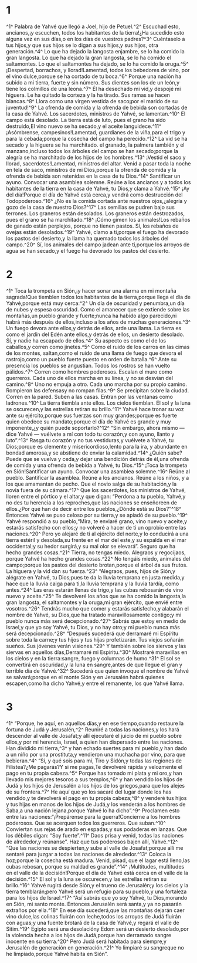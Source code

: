 # 1
^1^ Palabra de Yahvé que llegó a Joel, hijo de Petuel.^2^ Escuchad esto, ancianos,¡y escuchen, todos los habitantes de la tierra!¿Ha sucedido esto alguna vez en sus días,o en los días de vuestros padres?^3^ Cuéntaselo a tus hijos,y que sus hijos se lo digan a sus hijos,y sus hijos, otra generación.^4^ Lo que ha dejado la langosta enjambre, se lo ha comido la gran langosta. Lo que ha dejado la gran langosta, se lo ha comido el saltamontes. Lo que el saltamontes ha dejado, se lo ha comido la oruga.^5^ ¡Despertad, borrachos, y llorad!Lamentad, todos los bebedores de vino, por el vino dulce,porque se ha cortado de tu boca.^6^ Porque una nación ha subido a mi tierra, fuerte y sin número. Sus dientes son los de un león,y tiene los colmillos de una leona.^7^ Él ha desechado mi vid,y despojé mi higuera. Le ha quitado la corteza y la ha tirado. Sus ramas se hacen blancas.^8^ Llora como una virgen vestida de saco¡por el marido de su juventud!^9^ La ofrenda de comida y la ofrenda de bebida son cortadas de la casa de Yahvé. Los sacerdotes, ministros de Yahvé, se lamentan.^10^ El campo está desolado. La tierra está de luto, pues el grano ha sido destruido,El vino nuevo se ha secado,y el aceite languidece.^11^ ¡Asómbrense, campesinos!Lamentad, guardianes de la viña,para el trigo y para la cebada;porque la cosecha del campo ha perecido.^12^ La vid se ha secado y la higuera se ha marchitado. el granado, la palmera también y el manzano,incluso todos los árboles del campo se han secado;porque la alegría se ha marchitado de los hijos de los hombres.^13^ ¡Vestid el saco y llorad, sacerdotes!Lamentad, ministros del altar. Venid a pasar toda la noche en tela de saco, ministros de mi Dios,porque la ofrenda de comida y la ofrenda de bebida son retenidas en la casa de tu Dios.^14^ Santificar un ayuno. Convocar una asamblea solemne. Reúne a los ancianos y a todos los habitantes de la tierra en la casa de Yahvé, tu Dios,y clama a Yahvé.^15^ ¡Ay del día!Porque el día de Yahvé está cerca,y vendrá como destrucción del Todopoderoso.^16^ ¿No es la comida cortada ante nuestros ojos,¿alegría y gozo de la casa de nuestro Dios?^17^ Las semillas se pudren bajo sus terrones. Los graneros están desolados. Los graneros están destrozados, pues el grano se ha marchitado.^18^ ¡Cómo gimen los animales!Los rebaños de ganado están perplejos, porque no tienen pastos. Sí, los rebaños de ovejas están desolados.^19^ Yahvé, clamo a ti,porque el fuego ha devorado los pastos del desierto,y la llama ha quemado todos los árboles del campo.^20^ Sí, los animales del campo jadean ante ti,porque los arroyos de agua se han secado,y el fuego ha devorado los pastos del desierto.
# 2
^1^ Toca la trompeta en Sión,¡y hacer sonar una alarma en mi montaña sagrada!Que tiemblen todos los habitantes de la tierra,porque llega el día de Yahvé,porque está muy cerca:^2^ Un día de oscuridad y penumbra,un día de nubes y espesa oscuridad. Como el amanecer que se extiende sobre las montañas,un pueblo grande y fuerte;nunca ha habido algo parecido,ni habrá más después de ellos,incluso a los años de muchas generaciones.^3^ Un fuego devora ante ellos,y detrás de ellos, arde una llama. La tierra es como el jardín del Edén ante ellos,y detrás de ellos, un desierto desolado. Sí, y nadie ha escapado de ellos.^4^ Su aspecto es como el de los caballos,y corren como jinetes.^5^ Como el ruido de los carros en las cimas de los montes, saltan,como el ruido de una llama de fuego que devora el rastrojo,como un pueblo fuerte puesto en orden de batalla.^6^ Ante su presencia los pueblos se angustian. Todos los rostros se han vuelto pálidos.^7^ Corren como hombres poderosos. Escalan el muro como guerreros. Cada uno de ellos marcha en su línea, y no se desvían del camino.^8^ Uno no empuja a otro. Cada uno marcha por su propio camino. Rompieron las defensasy no rompan filas.^9^ Se precipitan sobre la ciudad. Corren en la pared. Suben a las casas. Entran por las ventanas como ladrones.^10^ La tierra tiembla ante ellos. Los cielos tiemblan. El sol y la luna se oscurecen,y las estrellas retiran su brillo.^11^ Yahvé hace tronar su voz ante su ejército,porque sus fuerzas son muy grandes;porque es fuerte quien obedece su mandato;porque el día de Yahvé es grande y muy imponente,¿y quién puede soportarlo?^12^ “Sin embargo, ahora mismo — dice Yahvé — vuélvete a mí con todo tu corazón,y con ayuno, llanto y luto”.^13^ Rasga tu corazón y no tus vestiduras,y vuélvete a Yahvé, tu Dios;porque es clemente y misericordioso,lento para la ira, y abundante en bondad amorosa,y se abstiene de enviar la calamidad.^14^ ¿Quién sabe? Puede que se vuelva y ceda,y dejar una bendición detrás de él,una ofrenda de comida y una ofrenda de bebida a Yahvé, tu Dios.^15^ ¡Toca la trompeta en Sión!Santificar un ayuno. Convocar una asamblea solemne.^16^ Reúne al pueblo. Santificar la asamblea. Reúne a los ancianos. Reúne a los niños, y a los que amamantan de pecho. Que el novio salga de su habitación,y la novia fuera de su cámara.^17^ Que los sacerdotes, los ministros de Yahvé, lloren entre el pórtico y el altar,y que digan: “Perdona a tu pueblo, Yahvé,y no des tu herencia a los reproches,que las naciones se enseñoreen de ellos.¿Por qué han de decir entre los pueblos,¿Dónde está su Dios?”^18^ Entonces Yahvé se puso celoso por su tierra,y se apiadó de su pueblo.^19^ Yahvé respondió a su pueblo,“Mira, te enviaré grano, vino nuevo y aceite,y estarás satisfecho con ellos;y no volveré a hacer de ti un oprobio entre las naciones.^20^ Pero yo alejaré de ti al ejército del norte,y lo conducirá a una tierra estéril y desolada,su frente en el mar del este,y su espalda en el mar occidental;y su hedor surgirá,y su mal olor se elevará”. Seguro que ha hecho grandes cosas.^21^ Tierra, no tengas miedo. Alegraos y regocijaos, porque Yahvé ha hecho grandes cosas.^22^ No tengáis miedo, animales del campo;porque los pastos del desierto brotan,porque el árbol da sus frutos. La higuera y la vid dan su fuerza.^23^ “Alegraos, pues, hijos de Sión,y alégrate en Yahvé, tu Dios;pues te da la lluvia temprana en justa medida,y hace que la lluvia caiga para ti,la lluvia temprana y la lluvia tardía, como antes.^24^ Las eras estarán llenas de trigo,y las cubas rebosarán de vino nuevo y aceite.^25^ Te devolveré los años que se ha comido la langosta,la gran langosta, el saltamontes y la oruga,mi gran ejército, que envié entre vosotros.^26^ Tendrás mucho que comer y estarás satisfecho,y alabarán el nombre de Yahvé, su Dios,que ha tratado maravillosamente contigo;y mi pueblo nunca más será decepcionado.^27^ Sabrás que estoy en medio de Israel,y que yo soy Yahvé, tu Dios, y no hay otro;y mi pueblo nunca más será decepcionado.^28^ “Después sucederá que derramaré mi Espíritu sobre toda la carne;y tus hijos y tus hijas profetizarán. Tus viejos soñarán sueños. Sus jóvenes verán visiones.^29^ Y también sobre los siervos y las siervas en aquellos días,Derramaré mi Espíritu.^30^ Mostraré maravillas en los cielos y en la tierra:sangre, fuego y columnas de humo.^31^ El sol se convertirá en oscuridad,y la luna en sangre,antes de que llegue el gran y terrible día de Yahvé.^32^ Sucederá que quien invoque el nombre de Yahvé se salvará;porque en el monte Sión y en Jerusalén habrá quienes escapen,como ha dicho Yahvé,y entre el remanente, los que Yahvé llama.
# 3
^1^ “Porque, he aquí, en aquellos días,y en ese tiempo,cuando restaure la fortuna de Judá y Jerusalén,^2^ Reuniré a todas las naciones,y los hará descender al valle de Josafat;y allí ejecutaré el juicio de mi pueblo sobre ellos,y por mi herencia, Israel, a quien han dispersado entre las naciones. Han dividido mi tierra,^3^ y han echado suertes para mi pueblo,y han dado a un niño por una prostituta,y vendieron una muchacha por vino, para que bebieran.^4^ “Sí, y qué sois para mí, Tiro y Sidón,y todas las regiones de Filistea?¿Me pagarás?Y si me pagas,Te devolveré rápida y velozmente el pago en tu propia cabeza.^5^ Porque has tomado mi plata y mi oro,y han llevado mis mejores tesoros a sus templos,^6^ y han vendido los hijos de Judá y los hijos de Jerusalén a los hijos de los griegos,para que los alejes de su frontera.^7^ He aquí que yo los sacaré del lugar donde los has vendido,y te devolverá el pago en tu propia cabeza;^8^ y venderé tus hijos y tus hijas en manos de los hijos de Judá,y los venderán a los hombres de Saba,a una nación lejana,porque Yahvé lo ha dicho”.^9^ Proclamen esto entre las naciones:“¡Prepárense para la guerra!Concierne a los hombres poderosos. Que se acerquen todos los guerreros. Que suban.^10^ Conviertan sus rejas de arado en espadas,y sus podaderas en lanzas. Que los débiles digan: “Soy fuerte”.^11^ Daos prisa y venid, todas las naciones de alrededor,y reúnanse”. Haz que tus poderosos bajen allí, Yahvé.^12^ “Que las naciones se despierten,y sube al valle de Josafat;porque allí me sentaré para juzgar a todas las naciones de alrededor.^13^ Coloca la hoz;porque la cosecha está madura. Venid, pisad, que el lagar está lleno,las cubas rebosan, porque su maldad es grande”.^14^ ¡Multitudes, multitudes en el valle de la decisión!Porque el día de Yahvé está cerca en el valle de la decisión.^15^ El sol y la luna se oscurecen,y las estrellas retiran su brillo.^16^ Yahvé rugirá desde Sión,y el trueno de Jerusalén;y los cielos y la tierra temblarán;pero Yahvé será un refugio para su pueblo,y una fortaleza para los hijos de Israel.^17^ “Así sabrás que yo soy Yahvé, tu Dios,morando en Sión, mi santo monte. Entonces Jerusalén será santa,y ya no pasarán extraños por ella.^18^ En ese día sucederá,que las montañas dejarán caer vino dulce,las colinas fluirán con leche,todos los arroyos de Judá fluirán con aguas;y una fuente brotará de la casa de Yahvé,y regará el valle de Sitim.^19^ Egipto será una desolacióny Edom será un desierto desolado,por la violencia hecha a los hijos de Judá,porque han derramado sangre inocente en su tierra.^20^ Pero Judá será habitada para siempre,y Jerusalén de generación en generación.^21^ Yo limpiaré su sangreque no he limpiado,porque Yahvé habita en Sión”.
